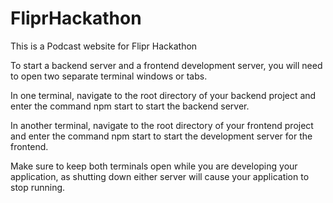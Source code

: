 # FliprHackathon
This is a Podcast website for Flipr Hackathon



To start a backend server and a frontend development server, you will need to open two separate terminal windows or tabs.

In one terminal, navigate to the root directory of your backend project and enter the command npm start to start the backend server.

In another terminal, navigate to the root directory of your frontend project and enter the command npm start to start the development server for the frontend.

Make sure to keep both terminals open while you are developing your application, as shutting down either server will cause your application to stop running.
